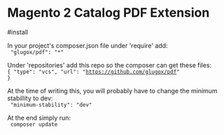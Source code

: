 # Magento 2 Catalog PDF Extension

#install

In your project's composer.json file under 'require' add:
<br />
<code>
"glugox/pdf": "*"
</code>

Under 'repositories' add this repo so the composer can get these files:
<br />
<code>{
    "type": "vcs",
    "url": "https://github.com/glugox/pdf"
}
</code>

At the time of writing this, you will probably have to change the minimum stabillity to dev:
<br />
<code>
"minimum-stability": "dev"
</code>

At the end simply run:
<br />
<code>
composer update
</code>
